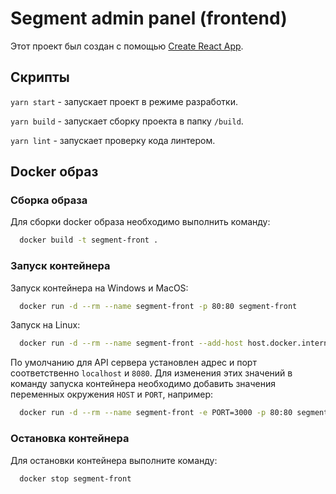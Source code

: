 # Segment admin panel (frontend)

Этот проект был создан с помощью [Create React App](https://github.com/facebook/create-react-app).

## Скрипты

`yarn start` - запускает проект в режиме разработки.

`yarn build` - запускает сборку проекта в папку `/build`.

`yarn lint` - запускает проверку кода линтером.

## Docker образ

### Сборка образа

Для сборки docker образа необходимо выполнить команду:

```sh
  docker build -t segment-front .
```

### Запуск контейнера

Запуск контейнера на Windows и MacOS:

```sh
  docker run -d --rm --name segment-front -p 80:80 segment-front
```

Запуск на Linux:

```sh
  docker run -d --rm --name segment-front --add-host host.docker.internal:host-gateway -p 80:80 segment-front
```

По умолчанию для API сервера установлен адрес и порт соответственно `localhost` и `8080`. Для изменения этих значений в команду запуска контейнера необходимо добавить значения переменных окружения `HOST` и `PORT`, например:

```sh
  docker run -d --rm --name segment-front -e PORT=3000 -p 80:80 segment-front
```

### Остановка контейнера

Для остановки контейнера выполните команду:

```sh
  docker stop segment-front
```
